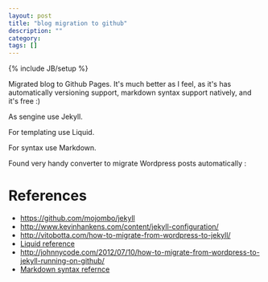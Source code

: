 ```yaml
---
layout: post
title: "blog migration to github"
description: ""
category: 
tags: []
---
```

{% include JB/setup %}

Migrated blog to Github Pages. It's much better as I feel, as it's has automatically versioning support, markdown syntax support natively, and it's free :)

As sengine use Jekyll.

For templating use Liquid.

For syntax use Markdown.

Found very handy converter to migrate Wordpress posts automatically :

# References 

* https://github.com/mojombo/jekyll
* http://www.kevinhankens.com/content/jekyll-configuration/
* http://vitobotta.com/how-to-migrate-from-wordpress-to-jekyll/
* [Liquid reference](https://github.com/shopify/liquid/wiki/liquid-for-designers)
* http://johnnycode.com/2012/07/10/how-to-migrate-from-wordpress-to-jekyll-running-on-github/
* [Markdown syntax refernce](http://daringfireball.net/projects/markdown/syntax)
